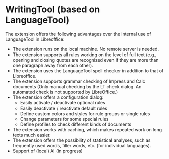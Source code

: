 # WritingTool (based on LanguageTool)

The extension offers the following advantages over the internal use of LanguageTool in Libreoffice:
* The extension runs on the local machine. No remote server is needed.
* The extension supports all rules working on the level of full text (e.g., opening and closing quotes are recognized even if they are more than one paragraph away from each other).
* The extension uses the LanguageTool spell checker in addition to that of Libreoffice.
* The extension supports grammar checking of Impress and Calc documents (Only manual checking by the LT check dialog. An automated check is not supported by LibreOffice.)
* The extension offers a configuration dialog:
  * Easily activate / deactivate optional rules
  * Easily deactivate / reactivate default rules
  * Define custom colors and styles for rule groups or single rules
  * Change parameters for some special rules
  * Define profiles to check different kinds of documents
* The extension works with caching, which makes repeated work on long texts much easier.
* The extension offers the possibility of statistical analyses, such as frequently used words, filler words, etc. (for individual languages).
* Support of (local) AI (in progress) 

